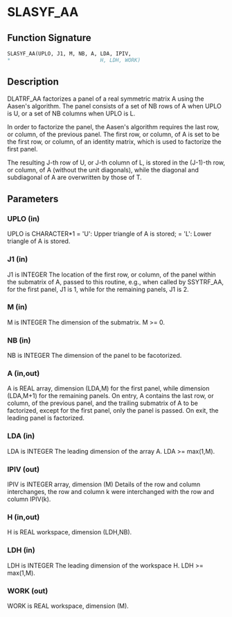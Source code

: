 # SLASYF_AA

## Function Signature

```fortran
SLASYF_AA(UPLO, J1, M, NB, A, LDA, IPIV,
*                             H, LDH, WORK)
```

## Description


 DLATRF_AA factorizes a panel of a real symmetric matrix A using
 the Aasen's algorithm. The panel consists of a set of NB rows of A
 when UPLO is U, or a set of NB columns when UPLO is L.

 In order to factorize the panel, the Aasen's algorithm requires the
 last row, or column, of the previous panel. The first row, or column,
 of A is set to be the first row, or column, of an identity matrix,
 which is used to factorize the first panel.

 The resulting J-th row of U, or J-th column of L, is stored in the
 (J-1)-th row, or column, of A (without the unit diagonals), while
 the diagonal and subdiagonal of A are overwritten by those of T.


## Parameters

### UPLO (in)

UPLO is CHARACTER*1 = 'U': Upper triangle of A is stored; = 'L': Lower triangle of A is stored.

### J1 (in)

J1 is INTEGER The location of the first row, or column, of the panel within the submatrix of A, passed to this routine, e.g., when called by SSYTRF_AA, for the first panel, J1 is 1, while for the remaining panels, J1 is 2.

### M (in)

M is INTEGER The dimension of the submatrix. M >= 0.

### NB (in)

NB is INTEGER The dimension of the panel to be facotorized.

### A (in,out)

A is REAL array, dimension (LDA,M) for the first panel, while dimension (LDA,M+1) for the remaining panels. On entry, A contains the last row, or column, of the previous panel, and the trailing submatrix of A to be factorized, except for the first panel, only the panel is passed. On exit, the leading panel is factorized.

### LDA (in)

LDA is INTEGER The leading dimension of the array A. LDA >= max(1,M).

### IPIV (out)

IPIV is INTEGER array, dimension (M) Details of the row and column interchanges, the row and column k were interchanged with the row and column IPIV(k).

### H (in,out)

H is REAL workspace, dimension (LDH,NB).

### LDH (in)

LDH is INTEGER The leading dimension of the workspace H. LDH >= max(1,M).

### WORK (out)

WORK is REAL workspace, dimension (M).

